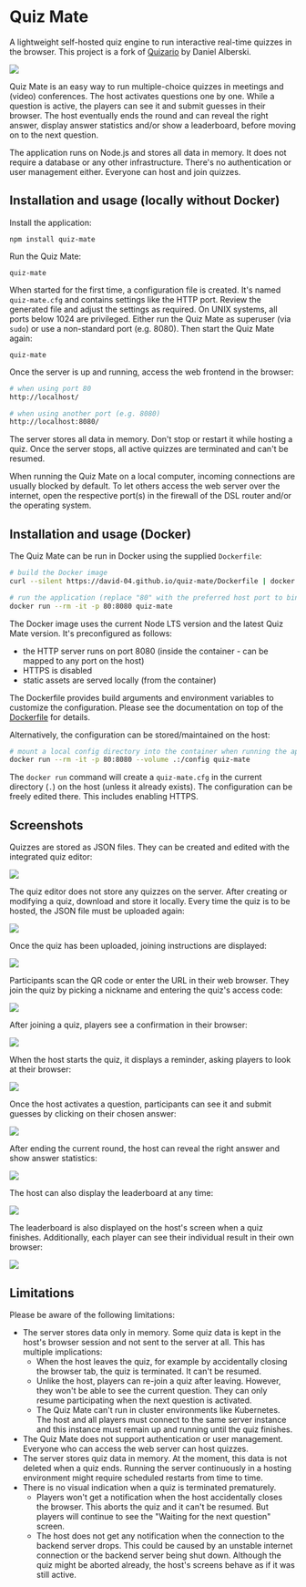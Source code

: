 # Quiz Mate

A lightweight self-hosted quiz engine to run interactive real-time quizzes in the browser. This project is a fork of [Quizario](https://github.com/adan2013/Quizario) by Daniel Alberski.

![](docs/screenshots/host-guessing-001.png)

Quiz Mate is an easy way to run multiple-choice quizzes in meetings and (video) conferences. The host activates questions one by one. While a question is active, the players can see it and submit guesses in their browser. The host eventually ends the round and can reveal the right answer, display answer statistics and/or show a leaderboard, before moving on to the next question.

The application runs on Node.js and stores all data in memory. It does not require a database or any other infrastructure. There's no authentication or user management either. Everyone can host and join quizzes.

## Installation and usage (locally without Docker)

Install the application:

```
npm install quiz-mate
```

Run the Quiz Mate:

```
quiz-mate
```

When started for the first time, a configuration file is created. It's named `quiz-mate.cfg` and contains settings like the HTTP port. Review the generated file and adjust the settings as required. On UNIX systems, all ports below 1024 are privileged. Either run the Quiz Mate as superuser (via `sudo`) or use a non-standard port (e.g. 8080). Then start the Quiz Mate again:

```
quiz-mate
```

Once the server is up and running, access the web frontend in the browser:

```sh
# when using port 80
http://localhost/

# when using another port (e.g. 8080)
http://localhost:8080/
```

The server stores all data in memory. Don't stop or restart it while hosting a quiz. Once the server stops, all active quizzes are terminated and can't be resumed.

When running the Quiz Mate on a local computer, incoming connections are usually blocked by default. To let others access the web server over the internet, open the respective port(s) in the firewall of the DSL router and/or the operating system.

## Installation and usage (Docker)

The Quiz Mate can be run in Docker using the supplied `Dockerfile`:

```sh
# build the Docker image
curl --silent https://david-04.github.io/quiz-mate/Dockerfile | docker build -t quiz-mate -

# run the application (replace "80" with the preferred host port to bind to)
docker run --rm -it -p 80:8080 quiz-mate
```

The Docker image uses the current Node LTS version and the latest Quiz Mate version. It's preconfigured as follows:

- the HTTP server runs on port 8080 (inside the container - can be mapped to any port on the host)
- HTTPS is disabled
- static assets are served locally (from the container)

The Dockerfile provides build arguments and environment variables to customize the configuration. Please see the documentation on top of the [Dockerfile](https://github.com/david-04/quiz-mate/blob/main/docs/Dockerfile) for details.

Alternatively, the configuration can be stored/maintained on the host:

```sh
# mount a local config directory into the container when running the application
docker run --rm -it -p 80:8080 --volume .:/config quiz-mate
```

The `docker run` command will create a `quiz-mate.cfg` in the current directory (`.`) on the host (unless it already exists). The configuration can be freely edited there. This includes enabling HTTPS.

## Screenshots

Quizzes are stored as JSON files. They can be created and edited with the integrated quiz editor:

![](docs/screenshots/quiz-editor-001.png)

The quiz editor does not store any quizzes on the server. After creating or modifying a quiz, download and store it locally. Every time the quiz is to be hosted, the JSON file must be uploaded again:

![](docs/screenshots/host-upload-quiz-001.png)

Once the quiz has been uploaded, joining instructions are displayed:

![](docs/screenshots/host-joining-instructions-001.png)

Participants scan the QR code or enter the URL in their web browser. They join the quiz by picking a nickname and entering the quiz's access code:

![](docs/screenshots/homepage-001.png)

After joining a quiz, players see a confirmation in their browser:

![](docs/screenshots/player-waiting-for-question-001.png)

When the host starts the quiz, it displays a reminder, asking players to look at their browser:

![](docs/screenshots/host-look-at-browser-001.png)

Once the host activates a question, participants can see it and submit guesses by clicking on their chosen answer:

![](docs/screenshots/player-guessing-001.png)

After ending the current round, the host can reveal the right answer and show answer statistics:

![](docs/screenshots/host-revealing-001.png)

The host can also display the leaderboard at any time:

![](docs/screenshots/leaderboard-001.png)

The leaderboard is also displayed on the host's screen when a quiz finishes. Additionally, each player can see their individual result in their own browser:

![](docs/screenshots/player-final-result-001.png)

## Limitations

Please be aware of the following limitations:

- The server stores data only in memory. Some quiz data is kept in the host's browser session and not sent to the server at all. This has multiple implications:
  - When the host leaves the quiz, for example by accidentally closing the browser tab, the quiz is terminated. It can't be resumed.
  - Unlike the host, players can re-join a quiz after leaving. However, they won't be able to see the current question. They can only resume participating when the next question is activated.
  - The Quiz Mate can't run in cluster environments like Kubernetes. The host and all players must connect to the same server instance and this instance must remain up and running until the quiz finishes.
- The Quiz Mate does not support authentication or user management. Everyone who can access the web server can host quizzes.
- The server stores quiz data in memory. At the moment, this data is not deleted when a quiz ends. Running the server continuously in a hosting environment might require scheduled restarts from time to time.
- There is no visual indication when a quiz is terminated prematurely.
  - Players won't get a notification when the host accidentally closes the browser. This aborts the quiz and it can't be resumed. But players will continue to see the "Waiting for the next question" screen.
  - The host does not get any notification when the connection to the backend server drops. This could be caused by an unstable internet connection or the backend server being shut down. Although the quiz might be aborted already, the host's screens behave as if it was still active.
